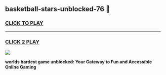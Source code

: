 
## basketball-stars-unblocked-76 👋
<h3>
<a href="https://premium.freeplayer.one?title=basketball-stars-unblocked-76&ref=14F">CLICK TO PLAY</a></h3>
<hr>

<h3>
<a href="https://premium.freeplayer.one?title=basketball-stars-unblocked-76&ref=14F">CLICK 2 PLAY</a>
  
</h3>

<a href="https://premium.freeplayer.one?title=basketball-stars-unblocked-76&ref=12F/"><img src="https://clearcache.store/games.png"></a>


**worlds hardest game unblocked: Your Gateway to Fun and Accessible Online Gaming**
